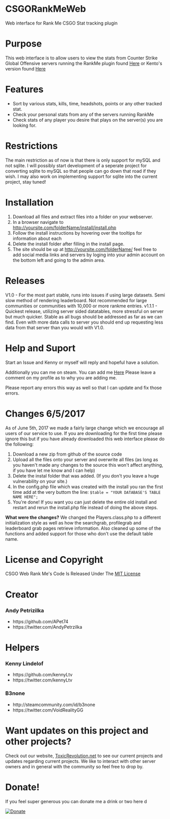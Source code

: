 # CSGORankMeWeb
Web interface for Rank Me CSGO Stat tracking plugin

# Purpose
This web interface is to allow users to view the stats from Counter Strike Global Offensive servers running the RankMe plugin found <a href='https://forums.alliedmods.net/showthread.php?p=1456869'>Here</a> or Kento's version found <a href="https://forums.alliedmods.net/showthread.php?t=290063">Here</a>

# Features
<ul>
<li>Sort by various stats, kills, time, headshots, points or any other tracked stat.</li>
<li>Check your personal stats from any of the servers running RankMe</li>
<li>Check stats of any player you desire that plays on the server(s) you are looking for.</li>
</ul>

# Restrictions

The main restriction as of now is that there is only support for mySQL and not sqlite. I will possibly start development of a seperate project for converting sqlite to mySQL so that people can go down that road if they wish. I may also work on implementing support for sqlite into the current project, stay tuned!

# Installation

1. Download all files and extract files into a folder on your webserver.
2. In a browser navigate to http://yoursite.com/folderName/install/install.php 
3. Follow the install instructions by hovering over the tooltips for information about each
4. Delete the install folder after filling in the install page.
5. The site should be up at http://yoursite.com/folderName/ feel free to add social media links and servers by loging into your admin account on the bottom left and going to the admin area.

# Releases

V1.0 - For the most part stable, runs into issues if using large datasets. Semi slow method of rendering leaderboard. Not recommended for large communities or communities with 10,000 or more rankme entries.
v1.1.1 - Quickest release, utilizing server sided datatables, more stressful on server but much quicker. Stable as all bugs should be addressed as far as we can find. Even with more data calls to server you should end up requesting less data from that server than you would with V1.0.

# Help and Suport

Start an Issue and Kenny or myself will reply and hopeful have a solution. 

Additionally you can me on steam. You can add me <a href="http://steamcommunity.com/id/toxicandy7474">Here</a> Please leave a comment on my profile as to why you are adding me.

Please report any errors this way as well so that I can update and fix those errors.

# Changes 6/5/2017

As of June 5th, 2017 we made a fairly large change which we encourage all users of our service to use. If you are downloading for the first time please ignore this but if you have already downloaded this web interface please do the following:

1. Download a new zip from github of the source code
2. Upload all the files onto your server and overwrite all files (as long as you haven't made any changes to the source this won't affect anything, if you have let me know and I can help)
3. Delete the instal folder that was added. (If you don't you leave a huge vulnerability on your site.)
4. In the config.php file which was created with the install you ran the first time add at the very buttom the line: `$table = "YOUR DATABASE'S TABLE NAME HERE";`
5. You're done! If you want you can just delete the entire old install and restart and rerun the install.php file instead of doing the above steps.

<b>What were the changes?</b> We changed the Players.class.php to a different initialization style as well as how the searchgrab, profilegrab and leaderboard grab pages retrieve information. Also cleaned up some of the functions and added support for those who don't use the default table name.

# License and Copyright

CSGO Web Rank Me's Code Is Released Under The <a href="https://github.com/ToxicRevolution/CSGORankMeWeb/blob/master/LICENSE">MIT License</a>

# Creator

<h3> Andy Petrizilka </h3>
<ul>
	<li>https://github.com/APet74</li>
	<li>https://twitter.com/AndyPetrzilka</li>
</ul>

# Helpers

<h3>Kenny Lindelof</h3>
<ul>
	<li>https://github.com/kennyLtv</li>
	<li>https://twitter.com/kennyLtv</li>
</ul>

<h3>B3none </h3>
<ul>
	<li>http://steamcommunity.com/id/b3none</li>
	<li>https://twitter.com/VoidRealityGG</li>
</ul>

# Want updates on this project and other projects?

Check out our website, <a href="https://toxicrevolution.net">ToxicRevolution.net</a> to see our current projects and updates regarding current projects. We like to interact with other server owners and in general with the community so feel free to drop by.

# Donate!
If you feel super generous you can donate me a drink or two here d

[![Donate](https://img.shields.io/badge/Donate-PayPal-green.svg)](https://www.paypal.me/AndyPetrzilka)


